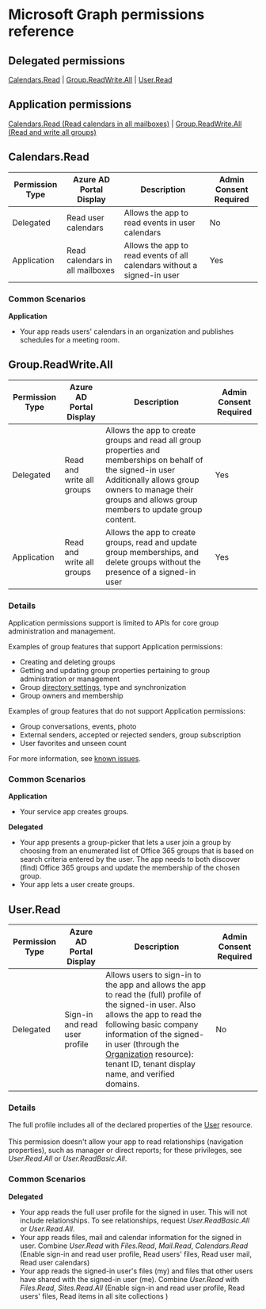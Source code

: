 # Microsoft Graph permissions reference 

## Delegated permissions
[Calendars.Read](#Calendars_Read) | [Group.ReadWrite.All](#Group_ReadWrite_All) | [User.Read](#User_Read)

## Application permissions
[Calendars.Read (Read calendars in all mailboxes)](#Calendars_Read) | [Group.ReadWrite.All (Read and write all groups)](#Group_ReadWrite_All)

<a name="Calendars_Read"></a>
## Calendars.Read

|Permission Type | Azure AD Portal Display | Description | Admin Consent Required |
|---|----|---|----|
|Delegated | Read user calendars | Allows the app to read events in user calendars | No |
|Application | Read calendars in all mailboxes | Allows the app to read events of all calendars without a signed-in user | Yes |


### Common Scenarios
**Application**

* Your app reads users' calendars in an organization and publishes schedules for a meeting room. 


<a name="Group_ReadWrite_All"></a>
## Group.ReadWrite.All

|Permission Type | Azure AD Portal Display | Description | Admin Consent Required |
|---|----|---|----|
|Delegated | Read and write all groups | Allows the app to create groups and read all group properties and memberships on behalf of the signed-in user  Additionally allows group owners to manage their groups and allows group members to update group content. | Yes |
|Application | Read and write all groups |Allows the app to create groups, read and update group memberships, and delete groups without the presence of a signed-in user | Yes |

### Details

Application permissions support is limited to APIs for core group administration and management. 

Examples of group features that support Application permissions: 

* Creating and deleting groups
* Getting and updating group properties pertaining to group administration or management
* Group [directory settings](../api-reference/v1.0/resources/directoryobject.md), type and synchronization
* Group owners and membership


Examples of group features that do not support Application permissions:

* Group conversations, events, photo
* External senders, accepted or rejected senders, group subscription
* User favorites and unseen count

For more information, see [known issues](../overview/release_notes.md#groups).


### Common Scenarios
**Application**

* Your service app creates groups. 

**Delegated**

* Your app presents a group-picker that lets a user join a group by choosing from an enumerated list of Office 365 groups that is based on search criteria entered by the user. The app needs to both discover (find) Office 365 groups and update the membership of the chosen group.
* Your app lets a user create groups. 

<a name="User_Read"></a>
## User.Read

|Permission Type | Azure AD Portal Display | Description | Admin Consent Required |
|---|----|---|----|
|Delegated | Sign-in and read user profile | Allows users to sign-in to the app and allows the app to read the (full) profile of the signed-in user. Also allows the app to read the following basic company information of the signed-in user (through the [Organization](../api-reference/v1.0/resources/organization.md) resource): tenant ID, tenant display name, and verified domains. | No |

### Details
The full profile includes all of the declared properties of the [User](../api-reference/v1.0/resources/user.md) resource. <br/><br/>This permission doesn't allow your app to read relationships (navigation properties), such as manager or direct reports; for these privileges, see _User.Read.All_ or _User.ReadBasic.All_.

### Common Scenarios
**Delegated**
* Your app reads the full user profile for the signed in user. This will not include relationships. To see relationships, request _User.ReadBasic.All_ or _User.Read.All_.
* Your app reads files, mail and calendar information for the signed in user. Combine _User.Read_ with  _Files.Read_, _Mail.Read_, _Calendars.Read_  (Enable sign-in and read user profile, Read users' files,  Read user mail,  Read user calendars)
* Your app reads  the signed-in user's files (my) and files that other users have shared with the signed-in user (me). Combine  _User.Read_ with  _Files.Read_, _Sites.Read.All_ (Enable sign-in and read user profile, Read users' files,  Read items in all site collections )
